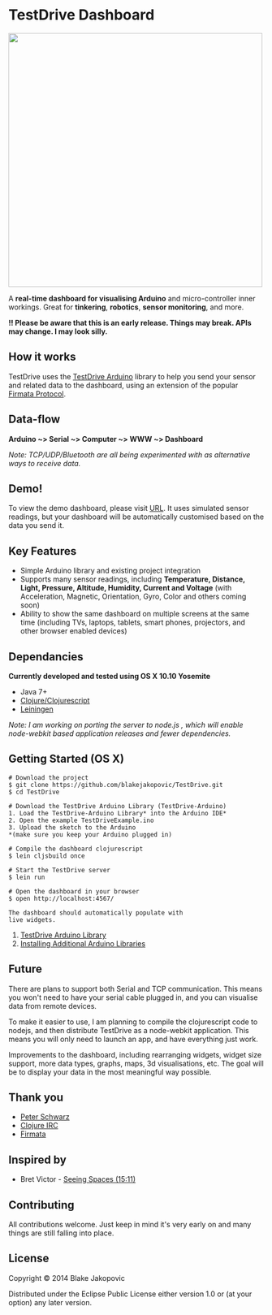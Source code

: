 TestDrive Dashboard
===
<img src="http://upload.wikimedia.org/wikipedia/commons/thumb/3/3b/Mission_control_center.jpg/640px-Mission_control_center.jpg" width="500" />

A **real-time dashboard for visualising Arduino** and micro-controller inner workings. Great for **tinkering**, **robotics**, **sensor monitoring**, and more.

**!! Please be aware that this is an early release. Things may break. APIs may change. I may look silly.**

## How it works 
TestDrive uses the [TestDrive Arduino](#) library to help you send your sensor and related data to the dashboard, using an extension of the popular [Firmata Protocol](http://firmata.org/wiki/Main_Page).

## Data-flow
**Arduino ~> Serial ~> Computer ~> WWW ~> Dashboard**

*Note: TCP/UDP/Bluetooth are all being experimented with as alternative ways to receive data.* 

## Demo!

To view the demo dashboard, please visit [URL](URL). It uses simulated
sensor readings, but your dashboard will be automatically customised based on the data you send it.

## Key Features

* Simple Arduino library and existing project integration
* Supports many sensor readings, including **Temperature, Distance, Light, Pressure, Altitude, Humidity, Current and Voltage** (with Acceleration, Magnetic, Orientation, Gyro, Color and others coming soon)
* Ability to show the same dashboard on multiple screens at the same time (including TVs, laptops, tablets, smart phones, projectors, and other browser enabled devices)


## Dependancies

**Currently developed and tested using OS X 10.10 Yosemite**

* Java 7+
* [Clojure/Clojurescript](http://clojure.org/)
* [Leiningen](http://leiningen.org/)

*Note: I am working on porting the server to node.js , which will enable node-webkit based application releases and fewer dependencies.*

## Getting Started (OS X)
```
# Download the project
$ git clone https://github.com/blakejakopovic/TestDrive.git
$ cd TestDrive

# Download the TestDrive Arduino Library (TestDrive-Arduino)
1. Load the TestDrive-Arduino Library* into the Arduino IDE*
2. Open the example TestDriveExample.ino
3. Upload the sketch to the Arduino
*(make sure you keep your Arduino plugged in)

# Compile the dashboard clojurescript
$ lein cljsbuild once

# Start the TestDrive server
$ lein run

# Open the dashboard in your browser
$ open http://localhost:4567/

The dashboard should automatically populate with
live widgets.

```
1. [TestDrive Arduino Library](https://github.com/blakejakopovic/testdrive-arduino)
2. [Installing Additional Arduino Libraries](http://arduino.cc/en/Guide/Libraries)

## Future
There are plans to support both Serial and TCP communication. This means you won't need to have your serial cable plugged in, and you can visualise data from remote devices.

To make it easier to use, I am planning to compile the clojurescript code to nodejs, and then distribute TestDrive as a node-webkit application. This means you will only need to launch an app, and have everything just work.

Improvements to the dashboard, including rearranging widgets, widget size support, more data types,  graphs, maps, 3d visualisations, etc. The goal will be to display your data in the most meaningful way possible.

## Thank you
* [Peter Schwarz](https://github.com/peterschwarz/)
* [Clojure IRC](irc://chat.freenode.net/#clojure)
* [Firmata](http://firmata.org/wiki/Main_Page)

## Inspired by
* Bret Victor - [Seeing Spaces (15:11)](http://vimeo.com/97903574)

## Contributing
All contributions welcome. Just keep in mind it's very early on and many things are still falling into place.

## License

Copyright © 2014 Blake Jakopovic

Distributed under the Eclipse Public License either version 1.0 or (at
your option) any later version.